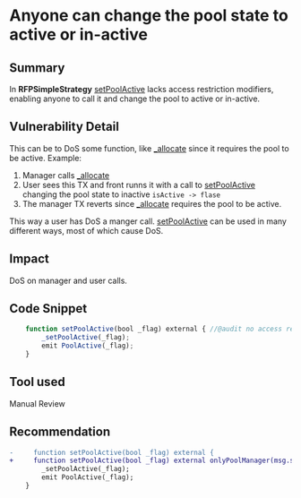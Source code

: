 # Anyone can change the pool state to active or in-active

## Summary
In **RFPSimpleStrategy** [setPoolActive](https://github.com/sherlock-audit/2023-09-Gitcoin/blob/main/allo-v2/contracts/strategies/rfp-simple/RFPSimpleStrategy.sol#L219-L222) lacks access restriction modifiers, enabling anyone to call it and change the pool to active or in-active.

## Vulnerability Detail
This can be to DoS some function, like [_allocate](https://github.com/sherlock-audit/2023-09-Gitcoin/blob/main/allo-v2/contracts/strategies/rfp-simple/RFPSimpleStrategy.sol#L391) since it requires the pool to be active. 
Example:
1. Manager calls [_allocate](https://github.com/sherlock-audit/2023-09-Gitcoin/blob/main/allo-v2/contracts/strategies/rfp-simple/RFPSimpleStrategy.sol#L391)
2. User sees this TX and front runns it with a call to [setPoolActive](https://github.com/sherlock-audit/2023-09-Gitcoin/blob/main/allo-v2/contracts/strategies/rfp-simple/RFPSimpleStrategy.sol#L219-L222) changing the pool state to  inactive `isActive -> flase`
3. The manager TX reverts since  [_allocate](https://github.com/sherlock-audit/2023-09-Gitcoin/blob/main/allo-v2/contracts/strategies/rfp-simple/RFPSimpleStrategy.sol#L391) requires the pool to be active.

This way a user has DoS a manger call. [setPoolActive](https://github.com/sherlock-audit/2023-09-Gitcoin/blob/main/allo-v2/contracts/strategies/rfp-simple/RFPSimpleStrategy.sol#L219-L222) can be used in many different ways, most of which cause DoS.

## Impact
DoS on manager and user calls.
## Code Snippet
```jsx
    function setPoolActive(bool _flag) external { //@audit no access restriction
        _setPoolActive(_flag);
        emit PoolActive(_flag);
    }
```
## Tool used

Manual Review

## Recommendation
```diff
-     function setPoolActive(bool _flag) external { 
+     function setPoolActive(bool _flag) external onlyPoolManager(msg.sender) { 
        _setPoolActive(_flag);
        emit PoolActive(_flag);
    }
```